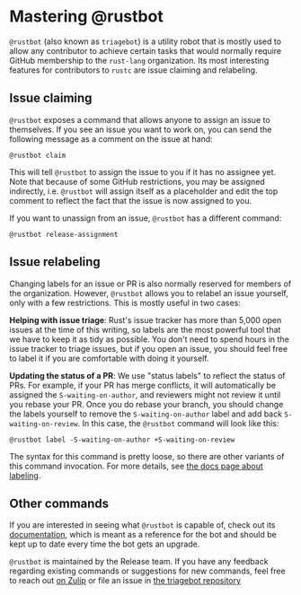 # Mastering @rustbot

`@rustbot` (also known as `triagebot`) is a utility robot that is mostly used to
allow any contributor to achieve certain tasks that would normally require GitHub
membership to the `rust-lang` organization. Its most interesting features for
contributors to `rustc` are issue claiming and relabeling.

## Issue claiming

`@rustbot` exposes a command that allows anyone to assign an issue to themselves.
If you see an issue you want to work on, you can send the following message as a
comment on the issue at hand:

    @rustbot claim

This will tell `@rustbot` to assign the issue to you if it has no assignee yet.
Note that because of some GitHub restrictions, you may be assigned indirectly,
i.e. `@rustbot` will assign itself as a placeholder and edit the top comment to
reflect the fact that the issue is now assigned to you.

If you want to unassign from an issue, `@rustbot` has a different command:

    @rustbot release-assignment

## Issue relabeling

Changing labels for an issue or PR is also normally reserved for members of the
organization. However, `@rustbot` allows you to relabel an issue yourself, only
with a few restrictions. This is mostly useful in two cases:

**Helping with issue triage**: Rust's issue tracker has more than 5,000 open
issues at the time of this writing, so labels are the most powerful tool that we
have to keep it as tidy as possible. You don't need to spend hours in the issue tracker
to triage issues, but if you open an issue, you should feel free to label it if
you are comfortable with doing it yourself.

**Updating the status of a PR**: We use "status labels" to reflect the status of
PRs. For example, if your PR has merge conflicts, it will automatically be assigned
the `S-waiting-on-author`, and reviewers might not review it until you rebase your
PR. Once you do rebase your branch, you should change the labels yourself to remove
the `S-waiting-on-author` label and add back `S-waiting-on-review`. In this case,
the `@rustbot` command will look like this:

    @rustbot label -S-waiting-on-author +S-waiting-on-review

The syntax for this command is pretty loose, so there are other variants of this
command invocation. For more details, see [the docs page about labeling][labeling].

[labeling]: https://forge.rust-lang.org/triagebot/labeling.html

## Other commands

If you are interested in seeing what `@rustbot` is capable of, check out its [documentation],
which is meant as a reference for the bot and should be kept up to date every time the
bot gets an upgrade.

`@rustbot` is maintained by the Release team. If you have any feedback regarding
existing commands or suggestions for new commands, feel free to reach out
[on Zulip][zulip] or file an issue in [the triagebot repository][repo]

[documentation]: https://forge.rust-lang.org/triagebot/index.html
[zulip]: https://rust-lang.zulipchat.com/#narrow/stream/224082-t-release.2Ftriagebot
[repo]: https://github.com/rust-lang/triagebot/
